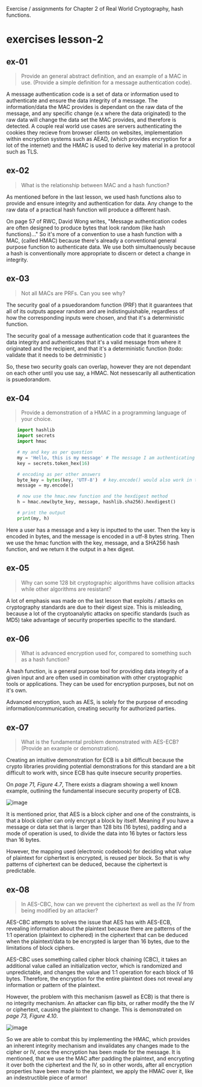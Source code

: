 Exercise / assignments for Chapter 2 of Real World Cryptography, hash functions.

# exercises lesson-2

## ex-01

> Provide an general abstract definition, and an example of a MAC in use. (Provide a simple definition for a message authentication code).

A message authentication code is a set of data or information used to authenticate and ensure the data integrity of a message. The information/data the MAC provides is dependant on the raw data of the message, and any specific change (e.x where the data originated) to the raw data will change the data set the MAC provides, and therefore is detected. A couple real world use cases are servers authenticating the cookies they recieve from browser clients on websites, implementation within encryption systems such as AEAD, (which provides encryption for a lot of the internet) and the HMAC is used to derive key material in a protocol such as TLS.


## ex-02

> What is the relationship between MAC and a hash function?


As mentioned before in the last lesson, we used hash functions also to provide and ensure integrity and authentication for data. Any change to the raw data of a practical hash function will produce a different hash. 

On page 57 of RWC, David Wong writes, "Message authentication codes are often designed to produce bytes that look random (like hash functions)..." So it's more of a convention to use a hash function with a MAC, (called HMAC) because there's already a conventional general purpose function to authenticate data. We use both simultaenously because a hash is conventionally more appropriate to discern or detect a change in integrity. 

## ex-03

> Not all MACs are PRFs. Can you see why?

The security goal of a psuedorandom function (PRF) that it guarantees that all of its outputs appear random and are indistinguishable, regardless of how the corresponding inputs were chosen, and that it's a deterministic function.

The security goal of a message authentication code that it guarantees the data integrity and authenticates that it's
a valid message from where it originated and the recipient, and that it's a deterministic function (todo: validate that it needs to be
detrministic )

So, these two security goals can overlap, however they are not dependant on each other until you use say, a HMAC. Not nessescarily all authentication is psuedorandom.

## ex-04

>  Provide a demonstration of a HMAC in a programming language of your choice.

```python
    import hashlib
    import secrets
    import hmac

    # my and key as per question
    my = 'Hello, this is my message' # The message I am authenticating and hashing
    key = secrets.token_hex(16)

    # encoding as per other answers
    byte_key = bytes(key, 'UTF-8')  # key.encode() would also work in this case
    message = my.encode()

    # now use the hmac.new function and the hexdigest method
    h = hmac.new(byte_key, message, hashlib.sha256).hexdigest()

    # print the output
    print(my, h)
```

Here a user has a message and a key is inputted to the user. Then the key is encoded in bytes, and the message is encoded in a utf-8 bytes string. Then we use the hmac function with the key, message, and a SHA256 hash function, and we return it the output in a hex digest. 



## ex-05

>  Why can some 128 bit cryptographic algorithms have collision attacks while other algorithms are resistant?

A lot of emphasis was made on the last lesson that exploits / attacks on cryptography standards are due to their digest size. This is misleading, because a lot of the cryptoanalytic attacks on specific standards (such as MD5) take advantage of security properties specific to the standard.


## ex-06

> What is advanced encryption used for, compared to something such as a hash function?

A hash function, is a general purpose tool for providing data integrity of a given input and are often used in combination with other cryptographic tools or applications. They can be used for encryption purposes, but not on it's own. 

Advanced encryption, such as AES, is solely for the purpose of encoding information/communication, creating security for authorized parties.



## ex-07

> What is the fundamental problem demonstrated with AES-ECB? (Provide an example or demonstration).
> 
Creating an intuitive demonstration for ECB is a bit difficult because the crypto libraries providing potential demonstrations for this standard are a bit difficult to work with, since ECB has quite insecure security properties.

On *page 71, Figure 4.7*, There exists a diagram showing a well known example, outlining the fundamental insecure security property of ECB.

![image](https://user-images.githubusercontent.com/92566574/182693904-8a5067e5-d887-4b0c-a174-59c65f0364d6.png)

It is mentioned prior, that AES is a block cipher and one of the constraints, is that a block cipher can only encrypt a block by itself. Meaning if you have a message or data set that is larger than 128 bits (16 bytes), padding and a mode of operation is used, to divide the data into 16 bytes or factors less than 16 bytes.

However, the mapping used (electronic codebook) for deciding what value of plaintext for ciphertext is encrypted, is reused per block. So that is why patterns of ciphertext can be deduced, because the ciphertext is predictable.

## ex-08

> In AES-CBC, how can we prevent the ciphertext as well as the IV from being modified by an attacker?

AES-CBC attempts to solves the issue that AES has with AES-ECB, revealing information about the plaintext because there are patterns of the 1:1 operation (plaintext to ciphered) in the ciphertext that can be deduced when the plaintext/data to be encrypted is larger than 16 bytes, due to the limitations of block ciphers.

AES-CBC uses something called cipher block chaining (CBC), it takes an additional value called an initialization vector, which is randomized and unpredictable, and changes the value and 1:1 operation for each block of 16 bytes.
Therefore, the encryption for the entire plaintext does not reveal any information or pattern of the plaintext.

However, the problem with this mechanism (aswell as ECB) is that there is no integrity mechanism. An
attacker can flip bits, or rather modify the the IV or ciphertext, causing the plaintext to change. This is demonstrated on *page 73, Figure 4.10*.

![image](https://user-images.githubusercontent.com/92566574/182949236-f1298397-996a-4a15-b8df-2f2943aeda57.png)


So we are able to combat this by implementing the HMAC, which provides an inherent integrity mechanism and invalidates any changes made to the cipher or IV, once the encryption has been made for the message. It is mentioned, that we use the MAC after padding the plaintext, and encrypting it over both the ciphertext and the IV,
so in other words, after all encryption properties have been made to the plaintext, we apply the HMAC over it, like
an indestructible piece of armor!

